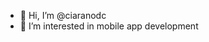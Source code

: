 - 👋 Hi, I’m @ciaranodc
- 👀 I’m interested in mobile app development
<!--
- 🌱 I’m currently learning Swift/iOS devlopment
- 💞️ I’m looking to collaborate on ...
- 📫 How to reach me ...
-->

<!---
ciaranodc/ciaranodc is a ✨ special ✨ repository because its `README.md` (this file) appears on your GitHub profile.
You can click the Preview link to take a look at your changes.
--->
